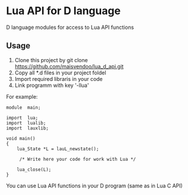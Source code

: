# Lua API for D language



D language modules for access to Lua API functions

## Usage


1. Clone this project by git clone https://github.com/maisvendoo/lua_d_api.git
2. Copy all \*.d files in your project foldel
3. Import required libraris in your code
4. Link programm with key '-llua'

For example:


	module	main;

	import	lua;
	import	lualib;
	import	lauxlib;

	void main()
	{
		lua_State *L = lauL_newstate();

		 /* Write here your code for work with Lua */

		lua_close(L);
	}


You can use Lua API functions in your D program (same as in Lua C API)
